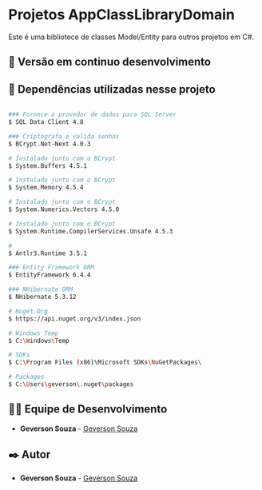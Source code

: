 # Projetos AppClassLibraryDomain
Este é uma bibliotece de classes Model/Entity para outros projetos em C#.

## 📌 Versão em continuo desenvolvimento

## 📌 Dependências utilizadas nesse projeto

```bash

### Fornece o provedor de dados para SQL Server
$ SQL Data Client 4.8

### Criptografa e valida senhas
$ BCrypt.Net-Next 4.0.3

# Instalado junto com o BCrypt 
$ System.Buffers 4.5.1

# Instalado junto com o BCrypt
$ System.Memory 4.5.4

# Instalado junto com o BCrypt
$ System.Numerics.Vectors 4.5.0

# Instalado junto com o BCrypt
$ System.Runtime.CompilerServices.Unsafe 4.5.3

# 
$ Antlr3.Runtime 3.5.1

### Entity Framework ORM
$ EntityFramework 6.4.4 

### NHibernate ORM
$ NHibernate 5.3.12

```

```bash
# Nuget.Org
$ https://api.nuget.org/v3/index.json

# Windows Temp
$ C:\Windows\Temp

# SDKs
$ C:\Program Files (x86)\Microsoft SDKs\NuGetPackages\

# Packages
$ C:\Users\geverson\.nuget\packages
```

## 👨‍💻 Equipe de Desenvolvimento

* **Geverson Souza** - [Geverson Souza](https://www.linkedin.com/in/srgeverson/)

## ✒️ Autor

* **Geverson Souza** - [Geverson Souza](https://www.linkedin.com/in/srgeverson/)